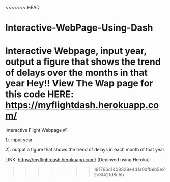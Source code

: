 <<<<<<< HEAD
# Interactive-WebPage-Using-Dash
Interactive Webpage, input year, output a figure that shows the trend of delays over the months in that year
Hey!! View The Wap page for this code HERE: https://myflightdash.herokuapp.com/
=======
Interactive Flight Webpage #1

1). input year 

2). output a figure that shows the trend of delays in each month of that year 

LINK: https://myflightdash.herokuapp.com/ 
(Deployed using Heroku)
>>>>>>> 191766c1408329e4d1a0dfbeb5e22c3f42fd8c5b
